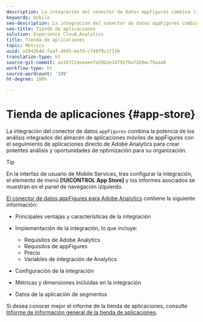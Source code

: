 ```yaml
---
description: La integración del conector de datos appFigures combina la potencia de los análisis integrados del almacén de aplicaciones móviles de appFigures con el seguimiento de aplicaciones directo de Adobe Analytics para crear potentes análisis y oportunidades de optimización para su organización.
keywords: mobile
seo-description: La integración del conector de datos appFigures combina la potencia de los análisis integrados del almacén de aplicaciones móviles de appFigures con el seguimiento de aplicaciones directo de Adobe Analytics para crear potentes análisis y oportunidades de optimización para su organización.
seo-title: Tienda de aplicaciones
solution: Experience Cloud,Analytics
title: Tienda de aplicaciones
topic: Metrics
uuid: a194364d-faaf-4995-befd-cf48f9c1f11b
translation-type: ht
source-git-commit: ae16f224eeaeefa29b2e1479270a72694c79aaa0
workflow-type: ht
source-wordcount: '199'
ht-degree: 100%

---
```



# Tienda de aplicaciones {#app-store}

La integración del conector de datos `appFigures` combina la potencia de los análisis integrados del almacén de aplicaciones móviles de appFigures con el seguimiento de aplicaciones directo de Adobe Analytics para crear potentes análisis y oportunidades de optimización para su organización.

>[!TIP]
>
>En la interfaz de usuario de Mobile Services, tras configurar la integración, el elemento de menú **[!UICONTROL App Store]** y los informes asociados se muestran en el panel de navegación izquierdo.

[El conector de datos appFigures para Adobe Analytics](https://docs.adobe.com/content/help/es-ES/analytics/import/dataconnectors/appfigures/appfigures-overview.html) contiene la siguiente información:

* Principales ventajas y características de la integración
* Implementación de la integración, lo que incluye:

   * Requisitos de Adobe Analytics
   * Requisitos de appFigures
   * Precio 
   * Variables de integración de Analytics

* Configuración de la integración
* Métricas y dimensiones incluidas en la integración
* Datos de la aplicación de segmentos

Si desea conocer mejor el informe de la tienda de aplicaciones, consulte   [Informe de información general de la tienda de aplicaciones](/help/using/usage/c-app-store-store-performance.md).
